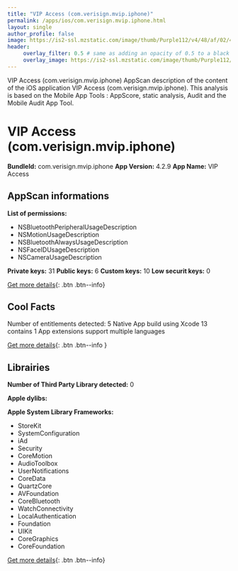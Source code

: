 ```yaml
---
title: "VIP Access (com.verisign.mvip.iphone)"
permalink: /apps/ios/com.verisign.mvip.iphone.html
layout: single
author_profile: false
image: https://is2-ssl.mzstatic.com/image/thumb/Purple112/v4/48/af/02/48af02fb-c659-b510-c4d6-aef216a2a641/AppIcon-0-0-1x_U007emarketing-0-0-0-6-0-0-sRGB-0-0-0-GLES2_U002c0-512MB-85-220-0-0.png/512x512bb.jpg
header: 
     overlay_filter: 0.5 # same as adding an opacity of 0.5 to a black background
     overlay_image: https://is2-ssl.mzstatic.com/image/thumb/Purple112/v4/48/af/02/48af02fb-c659-b510-c4d6-aef216a2a641/AppIcon-0-0-1x_U007emarketing-0-0-0-6-0-0-sRGB-0-0-0-GLES2_U002c0-512MB-85-220-0-0.png/512x512bb.jpg
---
```

VIP Access (com.verisign.mvip.iphone) AppScan description of the content of the iOS application VIP Access (com.verisign.mvip.iphone). This analysis is based on the Mobile App Tools : AppScore, static analysis, Audit and the Mobile Audit App Tool.

# VIP Access (com.verisign.mvip.iphone)

**BundleId:** com.verisign.mvip.iphone
**App Version:** 4.2.9
**App Name:** VIP Access


## AppScan informations 

**List of permissions:** 
- NSBluetoothPeripheralUsageDescription
- NSMotionUsageDescription
- NSBluetoothAlwaysUsageDescription
- NSFaceIDUsageDescription
- NSCameraUsageDescription
  
  
**Private keys:** 31
**Public keys:** 6
**Custom keys:** 10
**Low securit keys:** 0
  
[Get more details](/pricing.html){: .btn .btn--info}

## Cool Facts

Number of entitlements detected: 5
Native App
build using Xcode 13
contains 1 App extensions
support multiple languages
  
[Get more details](/pricing.html){: .btn .btn--info }

## Librairies 
**Number of Third Party Library detected:** 0


**Apple dylibs:**


**Apple System Library Frameworks:**
- StoreKit
- SystemConfiguration
- iAd
- Security
- CoreMotion
- AudioToolbox
- UserNotifications
- CoreData
- QuartzCore
- AVFoundation
- CoreBluetooth
- WatchConnectivity
- LocalAuthentication
- Foundation
- UIKit
- CoreGraphics
- CoreFoundation


  
[Get more details](/pricing.html){: .btn .btn--info}

